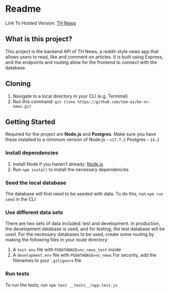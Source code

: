 # Readme
Link To Hosted Version:
[TH News](https://th-news.netlify.app)

## What is this project?
This project is the backend API of TH News, a reddit-style news app that allows users to read, like and comment on articles. 
It is built using Express, and the endpoints and routing allow for the frontend to connect with the database.

## Cloning
1. Navigate to a local directory in your CLI (e.g. Terminal) 
2. Run this command:  `git clone https://github.com/tom-ai/be-nc-news.git`

## Getting Started
Required for the project are **Node.js** and **Postgres**. Make sure you have these installed to a minimum version of
Node.js - `v17.7.2`
Postgres - `14.2`
### Install dependencies
1. Install Node if you haven’t already: [Node.js](https://nodejs.org/en/)
2. Run `npm install` to install the necessary dependencies

### Seed the local database
The database will first need to be seeded with data. To do this, run `npm run seed` in the CLI
### Use different data sets
There are two sets of data included: test and development. In production, the development database is used, and for testing, the test database will be used.
For the necessary databases to be used, create some routing by making the following files in your route directory:
1. A `test.env` file with `PGDATABASE=nc_news_test` inside
2. A `development.env` file with `PGDATABASE=nc_news`
For security, add the filenames to your `.gitignore` file
### Run tests
To run the tests, run `npm test __tests__/app.test.js`
